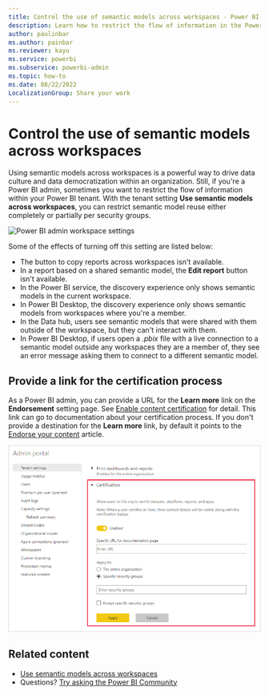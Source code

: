 ```yaml
---
title: Control the use of semantic models across workspaces - Power BI
description: Learn how to restrict the flow of information in the Power BI tenant.
author: paulinbar
ms.author: painbar
ms.reviewer: kayu
ms.service: powerbi
ms.subservice: powerbi-admin
ms.topic: how-to
ms.date: 08/22/2022
LocalizationGroup: Share your work
---
```


# Control the use of semantic models across workspaces

Using semantic models across workspaces is a powerful way to drive data culture and data democratization within an organization. Still, if you're a Power BI admin, sometimes you want to restrict the flow of information within your Power BI tenant. With the tenant setting **Use semantic models across workspaces**, you can restrict semantic model reuse either completely or partially per security groups.

![Power BI admin workspace settings](media/service-datasets-admin-across-workspaces/power-bi-admin-workspace-settings.png)

Some of the effects of turning off this setting are listed below:

* The button to copy reports across workspaces isn't available. 
* In a report based on a shared semantic model, the **Edit report** button isn't available.
* In the Power BI service, the discovery experience only shows semantic models in the current workspace.
* In Power BI Desktop, the discovery experience only shows semantic models from workspaces where you're a member.
* In the Data hub, users see semantic models that were shared with them outside of the workspace, but they can't interact with them.
* In Power BI Desktop, if users open a *.pbix* file with a live connection to a semantic model outside any workspaces they are a member of, they see an error message asking them to connect to a different semantic model.

## Provide a link for the certification process

As a Power BI admin, you can provide a URL for the **Learn more** link on the **Endorsement** setting page.  See [Enable content certification](../admin/service-admin-setup-certification.md) for detail. This link can go to documentation about your certification process. If you don't provide a destination for the **Learn more** link, by default it points to the [Endorse your content](../collaborate-share/service-endorse-content.md) article.

![Semantic model certification Learn more](media/service-datasets-admin-across-workspaces/service-admin-certification-setup-dialog.png)

## Related content

- [Use semantic models across workspaces](service-datasets-across-workspaces.md)
- Questions? [Try asking the Power BI Community](https://community.powerbi.com/)
